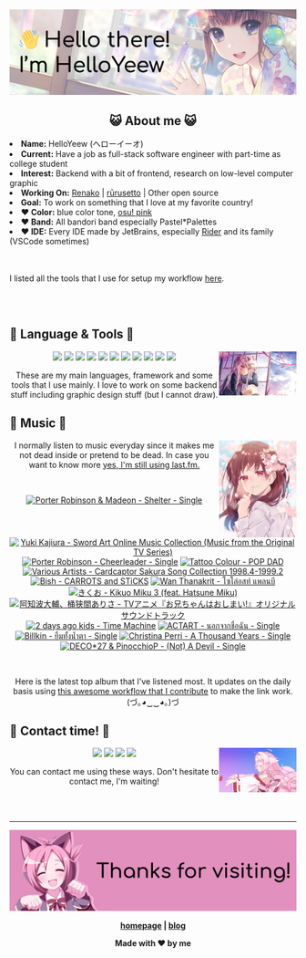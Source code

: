 <img src="welcome-banner.png" alt="Welcome!">

<h2 align="center">😺 About me 😺</h2> 
<!-- <href="https://music.apple.com/profile/HelloYeew"><img src="https://music-profile.rayriffy.com/theme/light.svg?uid=000318.14c819f20852410f9dbc0d2a5438f62b.0716" width="27%" align="right"></href> -->
<li><b>Name:</b> HelloYeew (ヘローイーオ)</li>
<li><b>Current:</b> Have a job as full-stack software engineer with part-time as college student</li>
<li><b>Interest:</b> Backend with a bit of frontend, research on low-level computer graphic</li>
<li><b>Working On:</b> <a href="https://github.com/HelloYeew/renako">Renako</a> | <a href="https://github.com/Rurusetto/rurusetto">rūrusetto</a> | Other open source</li>
<li><b>Goal:</b> To work on something that I love at my favorite country!</li>
<li><b>❤️ Color:</b> blue color tone, <a href="https://www.color-hex.com/color-palette/104633">osu! pink</a></li>
<li><b>❤️ Band:</b> All bandori band especially Pastel*Palettes</li>
<li><b>❤️ IDE:</b> Every IDE made by JetBrains, especially <a href="https://www.jetbrains.com/rider/">Rider</a> and its family</li> (VSCode sometimes)
<br>
<br>
<br>

<p>I listed all the tools that I use for setup my workflow <a href="https://github.com/HelloYeew/workflow-setup">here</a>.</p>

<br>
<br>

## 📇 Language & Tools 📇

<img src="knowledge-pic.png" width="27%" align="right">
<p align="center"><img src="https://img.shields.io/badge/-python-3776AB.svg?&style=for-the-badge&logo=python&logoColor=white"/> <img src="https://img.shields.io/badge/-django-092E20.svg?&style=for-the-badge&logo=django&logoColor=white"/> <img src="https://img.shields.io/badge/-csharp-239120.svg?&style=for-the-badge&logo=csharp&logoColor=white"/> <img src="https://img.shields.io/badge/-javascript-F7DF1E.svg?&style=for-the-badge&logo=javascript&logoColor=black"/> <img src="https://img.shields.io/badge/-typescript-3178C6.svg?&style=for-the-badge&logo=typescript&logoColor=white"/> <img src="https://img.shields.io/badge/java-007396.svg?&style=for-the-badge&logo=java&logoColor=white"/> <img src="https://img.shields.io/badge/-html5-E34F26.svg?&style=for-the-badge&logo=html5&logoColor=white"/> <img src="https://img.shields.io/badge/-css3-1572B6.svg?&style=for-the-badge&logo=css3&logoColor=white"/> <img src="https://img.shields.io/badge/-nginx-009639.svg?&style=for-the-badge&logo=nginx&logoColor=white"/> <img src="https://img.shields.io/badge/-svelte-FF3E00.svg?&style=for-the-badge&logo=svelte&logoColor=white"/> <img src="https://img.shields.io/badge/-tailwind CSS-06B6D4.svg?&style=for-the-badge&logo=Tailwind CSS&logoColor=white"/>

<p align="center">These are my main languages, framework and some tools that I use mainly. I love to work on some backend stuff including graphic design stuff (but I cannot draw).</p>

## 🎵 Music 🎵

<img src="music-pic.png" width="27%" align="right">

<p align="center">I normally listen to music everyday since it makes me not dead inside or pretend to be dead. In case you want to know more <a href="https://www.last.fm/user/HelloYeew">yes, I'm still using last.fm.</p>
  
<br>

<!-- lastfm -->
<p align="center"><a href="https://www.last.fm/music/Porter+Robinson+&+Madeon/Shelter+-+Single"><img src="https://lastfm.freetls.fastly.net/i/u/64s/309553d891bc7915b9fc5af9db945f12.jpg" title="Porter Robinson & Madeon - Shelter - Single"></a> <a href="https://www.last.fm/music/Yuki+Kajiura/Sword+Art+Online+Music+Collection+(Music+from+the+Original+TV+Series)"><img src="https://lastfm.freetls.fastly.net/i/u/64s/7f0460ce1f34ce6576b7e482ed2ce00b.jpg" title="Yuki Kajiura - Sword Art Online Music Collection (Music from the Original TV Series)"></a> <a href="https://www.last.fm/music/Porter+Robinson/Cheerleader+-+Single"><img src="https://lastfm.freetls.fastly.net/i/u/64s/6dca4052d382256c7ae502ad0736159c.jpg" title="Porter Robinson - Cheerleader - Single"></a> <a href="https://www.last.fm/music/Tattoo+Colour/POP+DAD"><img src="https://lastfm.freetls.fastly.net/i/u/64s/c9ea8913137bbb796257e5d708f583fb.jpg" title="Tattoo Colour - POP DAD"></a> <a href="https://www.last.fm/music/Various+Artists/Cardcaptor+Sakura+Song+Collection+1998.4-1999.2"><img src="https://lastfm.freetls.fastly.net/i/u/64s/608c6ea15b30f282907be53a6dc5a98a.jpg" title="Various Artists - Cardcaptor Sakura Song Collection 1998.4-1999.2"></a> <a href="https://www.last.fm/music/Bish/CARROTS+and+STiCKS"><img src="https://lastfm.freetls.fastly.net/i/u/64s/43a0a8fca40238f3178adfccc366fb91.jpg" title="Bish - CARROTS and STiCKS"></a> <a href="https://www.last.fm/music/Wan+Thanakrit/%E0%B9%82%E0%B8%8B%E0%B9%82%E0%B8%A5%E0%B9%88%E0%B8%AD%E0%B8%AA%E0%B8%97%E0%B9%8C+%E0%B9%81%E0%B8%9E%E0%B8%A5%E0%B8%99%E0%B8%9A%E0%B8%B5"><img src="https://lastfm.freetls.fastly.net/i/u/64s/5b6c1bfbcf68873e77295aeeb1af6551.jpg" title="Wan Thanakrit - โซโล่อสท์ แพลนบี"></a> <a href="https://www.last.fm/music/%E3%81%8D%E3%81%8F%E3%81%8A/Kikuo+Miku+3+(feat.+Hatsune+Miku)"><img src="https://lastfm.freetls.fastly.net/i/u/64s/706717f2346b317c95bfbef4a926fa53.png" title="きくお - Kikuo Miku 3 (feat. Hatsune Miku)"></a> <a href="https://www.last.fm/music/%E9%98%BF%E7%9F%A5%E6%B3%A2%E5%A4%A7%E8%BC%94%E3%80%81%E6%A1%B6%E7%8B%AD%E9%96%93%E3%81%82%E3%82%8A%E3%81%95/TV%E3%82%A2%E3%83%8B%E3%83%A1%E3%80%8E%E3%81%8A%E5%85%84%E3%81%A1%E3%82%83%E3%82%93%E3%81%AF%E3%81%8A%E3%81%97%E3%81%BE%E3%81%84!%E3%80%8F%E3%82%AA%E3%83%AA%E3%82%B8%E3%83%8A%E3%83%AB%E3%82%B5%E3%82%A6%E3%83%B3%E3%83%89%E3%83%88%E3%83%A9%E3%83%83%E3%82%AF"><img src="https://lastfm.freetls.fastly.net/i/u/64s/19d0f6abe5d9b561eeff8099c7d2e063.jpg" title="阿知波大輔、桶狭間ありさ - TVアニメ『お兄ちゃんはおしまい!』オリジナルサウンドトラック"></a> <a href="https://www.last.fm/music/2+days+ago+kids/Time+Machine"><img src="https://lastfm.freetls.fastly.net/i/u/64s/338d54da9be44b449eb6084310fdd2d3.jpg" title="2 days ago kids - Time Machine"></a> <a href="https://www.last.fm/music/ACTART/%E0%B8%99%E0%B8%AD%E0%B8%81%E0%B8%88%E0%B8%B2%E0%B8%81%E0%B8%8A%E0%B8%B7%E0%B9%88%E0%B8%AD%E0%B8%89%E0%B8%B1%E0%B8%99+-+Single"><img src="https://lastfm.freetls.fastly.net/i/u/64s/eedaad2006bbb1ca81249573223bef6e.jpg" title="ACTART - นอกจากชื่อฉัน - Single"></a> <a href="https://www.last.fm/music/Billkin/%E0%B8%A2%E0%B8%B4%E0%B9%89%E0%B8%A1%E0%B8%97%E0%B8%B1%E0%B9%89%E0%B8%87%E0%B8%99%E0%B9%89%E0%B8%B3%E0%B8%95%E0%B8%B2+-+Single"><img src="https://lastfm.freetls.fastly.net/i/u/64s/678c8942f323de4aeb8773c10e7ac7fd.jpg" title="Billkin - ยิ้มทั้งน้ำตา - Single"></a> <a href="https://www.last.fm/music/Christina+Perri/A+Thousand+Years+-+Single"><img src="https://lastfm.freetls.fastly.net/i/u/64s/fad17de2e92cf0304c2c36290eaf7c58.jpg" title="Christina Perri - A Thousand Years - Single"></a> <a href="https://www.last.fm/music/DECO*27+&+PinocchioP/(Not)+A+Devil+-+Single"><img src="https://lastfm.freetls.fastly.net/i/u/64s/6b8216a8a64e099a4363344cdbe955f4.jpg" title="DECO*27 & PinocchioP - (Not) A Devil - Single"></a> </p>

<br>

<p align="center">Here is the latest top album that I've listened most. It updates on the daily basis using <a href="https://github.com/melipass/lastfm-to-markdown/">this awesome workflow that I contribute</a> to make the link work. (づ｡◕‿‿◕｡)づ</p>

## 📝 Contact time! 📝

<img src="contact-pic.png" width="27%" align="right">

<p align="center"><a href="https://twitter.com/nonggummud" target="_blank"><img src="https://img.shields.io/badge/-nonggummud-1DA1F2.svg?&style=for-the-badge&logo=Twitter&logoColor=white"/></a> <a href="https://www.linkedin.com/in/helloyeew" target="_blank"><img src="https://img.shields.io/badge/-helloyeew-0A66C2.svg?&style=for-the-badge&logo=linkedin&logoColor=white"/></a> <a href="https://peerlist.io/helloyeew"><img src="https://img.shields.io/badge/-peerlist-00AA45.svg?&style=for-the-badge"/></a> <a href="https://music.apple.com/profile/HelloYeew" target="_blank"><img src="https://img.shields.io/badge/-Apple Music-FC3C44.svg?&style=for-the-badge&logo=Apple&logoColor=white"/></a></p>

<p align="center">You can contact me using these ways. Don't hesitate to contact me, I'm waiting!</p>
<br>
<br>

---

<img src="bye-banner.png" alt="Thanks for visiting!">

<p align="center"><b><a href="https://www.helloyeew.dev">homepage</a> | <b><a href="https://story.helloyeew.dev/">blog</a></p>

<p align="center">Made with ❤️ by me</p>

